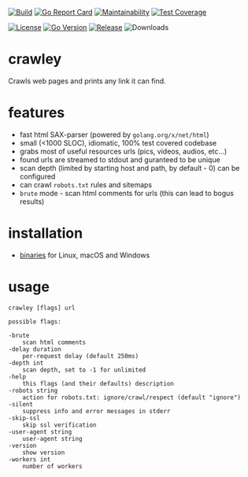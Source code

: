 [![Build](https://github.com/s0rg/crawley/workflows/ci/badge.svg)](https://github.com/s0rg/crawley/actions?query=workflow%3Aci)
[![Go Report Card](https://goreportcard.com/badge/github.com/s0rg/crawley)](https://goreportcard.com/report/github.com/s0rg/crawley)
[![Maintainability](https://api.codeclimate.com/v1/badges/6542cd90a6c665e4202e/maintainability)](https://codeclimate.com/github/s0rg/crawley/maintainability)
[![Test Coverage](https://api.codeclimate.com/v1/badges/e1c002df2b4571e01537/test_coverage)](https://codeclimate.com/github/s0rg/crawley/test_coverage)

[![License](https://img.shields.io/badge/license-MIT%20License-blue.svg)](https://github.com/s0rg/crawley/blob/main/LICENSE)
[![Go Version](https://img.shields.io/github/go-mod/go-version/s0rg/crawley)](go.mod)
[![Release](https://img.shields.io/github/v/release/s0rg/crawley)](https://github.com/s0rg/crawley/releases/latest)
![Downloads](https://img.shields.io/github/downloads/s0rg/crawley/total.svg)

# crawley

Crawls web pages and prints any link it can find.

# features

- fast html SAX-parser (powered by `golang.org/x/net/html`)
- small (<1000 SLOC), idiomatic, 100% test covered codebase
- grabs most of useful resources urls (pics, videos, audios, etc...)
- found urls are streamed to stdout and guranteed to be unique
- scan depth (limited by starting host and path, by default - 0) can be configured
- can crawl `robots.txt` rules and sitemaps
- `brute` mode - scan html comments for urls (this can lead to bogus results)

# installation

- [binaries](https://github.com/s0rg/crawley/releases) for Linux, macOS and Windows

# usage

```
crawley [flags] url

possible flags:

-brute
    scan html comments
-delay duration
    per-request delay (default 250ms)
-depth int
    scan depth, set to -1 for unlimited
-help
    this flags (and their defaults) description
-robots string
    action for robots.txt: ignore/crawl/respect (default "ignore")
-silent
    suppress info and error messages in stderr
-skip-ssl
    skip ssl verification
-user-agent string
    user-agent string
-version
    show version
-workers int
    number of workers
```
